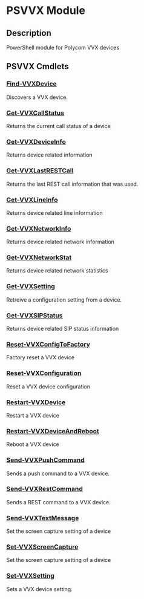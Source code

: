 ﻿---
Module Name: PSVVX
Module Guid: 00000000-0000-0000-0000-000000000000
Download Help Link: https://github.com/zloeber/psvvx/release/PSVVX/docs/PSVVX.md
Help Version: 0.0.4
Locale: en-US
---

# PSVVX Module
## Description
PowerShell module for Polycom VVX devices

## PSVVX Cmdlets
### [Find-VVXDevice](Find-VVXDevice.md)
Discovers a VVX device.

### [Get-VVXCallStatus](Get-VVXCallStatus.md)
Returns the current call status of a device

### [Get-VVXDeviceInfo](Get-VVXDeviceInfo.md)
Returns device related information

### [Get-VVXLastRESTCall](Get-VVXLastRESTCall.md)
Returns the last REST call information that was used.

### [Get-VVXLineInfo](Get-VVXLineInfo.md)
Returns device related line information

### [Get-VVXNetworkInfo](Get-VVXNetworkInfo.md)
Returns device related network information

### [Get-VVXNetworkStat](Get-VVXNetworkStat.md)
Returns device related network statistics

### [Get-VVXSetting](Get-VVXSetting.md)
Retreive a configuration setting from a device.

### [Get-VVXSIPStatus](Get-VVXSIPStatus.md)
Returns device related SIP status information

### [Reset-VVXConfigToFactory](Reset-VVXConfigToFactory.md)
Factory reset a VVX device

### [Reset-VVXConfiguration](Reset-VVXConfiguration.md)
Reset a VVX device configuration

### [Restart-VVXDevice](Restart-VVXDevice.md)
Restart a VVX device

### [Restart-VVXDeviceAndReboot](Restart-VVXDeviceAndReboot.md)
Reboot a VVX device

### [Send-VVXPushCommand](Send-VVXPushCommand.md)
Sends a push command to a VVX device.

### [Send-VVXRestCommand](Send-VVXRestCommand.md)
Sends a REST command to a VVX device.

### [Send-VVXTextMessage](Send-VVXTextMessage.md)
Set the screen capture setting of a device

### [Set-VVXScreenCapture](Set-VVXScreenCapture.md)
Set the screen capture setting of a device

### [Set-VVXSetting](Set-VVXSetting.md)
Sets a VVX device setting.


